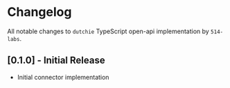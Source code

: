 # Changelog

All notable changes to `dutchie` TypeScript open-api implementation by `514-labs`.

## [0.1.0] - Initial Release

- Initial connector implementation
